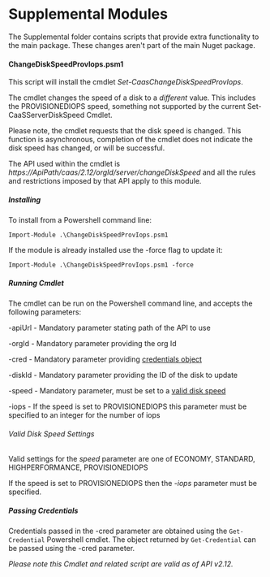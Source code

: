 Supplemental Modules
=====================
The Supplemental folder contains scripts that provide extra functionality to the main package. These changes aren't
part of the main Nuget package.

#### ChangeDiskSpeedProvIops.psm1
This script will install the cmdlet *Set-CaasChangeDiskSpeedProvIops*. 

The cmdlet changes the speed of a disk to a *different* value. This includes the PROVISIONEDIOPS speed, something
 not supported by the current Set-CaaSServerDiskSpeed Cmdlet.

Please note, the cmdlet requests that the disk speed is changed. This function is asynchronous, completion of the 
cmdlet does not indicate the disk speed has changed, or will be successful.

The API used within the cmdlet is *https://$ApiPath/caas/2.12/$orgId/server/changeDiskSpeed* and all the rules and
restrictions imposed by that API apply to this module.

##### Installing
To install from a Powershell command line:

`Import-Module .\ChangeDiskSpeedProvIops.psm1`

If the module is already installed use the -force flag to update it:

`Import-Module .\ChangeDiskSpeedProvIops.psm1 -force`

##### Running Cmdlet
The cmdlet can be run on the Powershell command line, and accepts the following parameters:

-apiUrl - Mandatory parameter stating path of the API to use

-orgId - Mandatory parameter providing the org Id

-cred - Mandatory parameter providing [credentials object](#passing-credentials)

-diskId - Mandatory parameter providing the ID of the disk to update

-speed - Mandatory parameter, must be set to a [valid disk speed](#valid-disk-speed-settings)

-iops - If the speed is set to PROVISIONEDIOPS this parameter must be specified to an integer for the number of iops


###### Valid Disk Speed Settings
Valid settings for the *speed* parameter are one of ECONOMY, STANDARD, HIGHPERFORMANCE, PROVISIONEDIOPS

If the speed is set to PROVISIONEDIOPS then the *-iops* parameter must be specified.

##### Passing Credentials
Credentials passed in the -cred parameter are obtained using the `Get-Credential` Powershell cmdlet. 
The object returned by `Get-Credential` can be passed using the -cred parameter.

*Please note this Cmdlet and related script are valid as of API v2.12.*